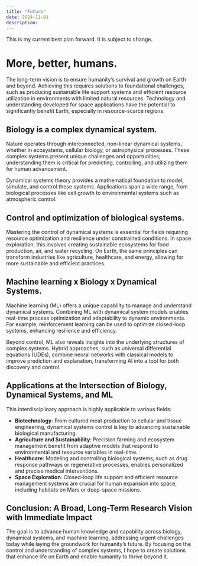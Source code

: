 ```yaml
---
title: "Future"
date: 2024-11-01
description:
---
```


This is my current best plan forward. It is subject to change. 

# More, better, humans.

The long-term vision is to ensure humanity’s survival and growth on Earth and beyond. Achieving this requires solutions to foundational challenges, such as producing sustainable life support systems and efficient resource utilization in environments with limited natural resources. Technology and understanding developed for space applications have the potential to significantly benefit Earth, especially in resource-scarce regions.

## Biology is a complex dynamical system.

Nature operates through interconnected, non-linear dynamical systems, whether in ecosystems, cellular biology, or astrophysical processes. These complex systems present unique challenges and opportunities; understanding them is critical for predicting, controlling, and utilizing them for human advancement.

Dynamical systems theory provides a mathematical foundation to model, simulate, and control these systems. Applications span a wide range, from biological processes like cell growth to environmental systems such as atmospheric control.

## Control and optimization of biological systems. 

Mastering the control of dynamical systems is essential for fields requiring resource optimization and resilience under constrained conditions. In space exploration, this involves creating sustainable ecosystems for food production, air, and water recycling. On Earth, the same principles can transform industries like agriculture, healthcare, and energy, allowing for more sustainable and efficient practices.

## Machine learning x Biology x Dynamical Systems.

Machine learning (ML) offers a unique capability to manage and understand dynamical systems. Combining ML with dynamical system models enables real-time process optimization and adaptability to dynamic environments. For example, reinforcement learning can be used to optimize closed-loop systems, enhancing resilience and efficiency.

Beyond control, ML also reveals insights into the underlying structures of complex systems. Hybrid approaches, such as universal differential equations (UDEs), combine neural networks with classical models to improve prediction and explanation, transforming AI into a tool for both discovery and control.

## Applications at the Intersection of Biology, Dynamical Systems, and ML

This interdisciplinary approach is highly applicable to various fields:
- **Biotechnology**: From cultured meat production to cellular and tissue engineering, dynamical systems control is key to advancing sustainable biological manufacturing.
- **Agriculture and Sustainability**: Precision farming and ecosystem management benefit from adaptive models that respond to environmental and resource variables in real-time.
- **Healthcare**: Modeling and controlling biological systems, such as drug response pathways or regenerative processes, enables personalized and precise medical interventions.
- **Space Exploration**: Closed-loop life support and efficient resource management systems are crucial for human expansion into space, including habitats on Mars or deep-space missions.

## Conclusion: A Broad, Long-Term Research Vision with Immediate Impact

The goal is to advance human knowledge and capability across biology, dynamical systems, and machine learning, addressing urgent challenges today while laying the groundwork for humanity’s future. By focusing on the control and understanding of complex systems, I hope to create solutions that enhance life on Earth and enable humanity to thrive beyond it.
